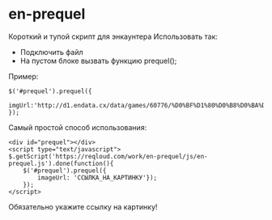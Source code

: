 # en-prequel
Короткий и тупой скрипт для энкаунтера
Использовать так:
* Подключить файл
* На пустом блоке вызвать функцию prequel();

Пример:

    $('#prequel').prequel({
        imgUrl:'http://d1.endata.cx/data/games/60776/%D0%BF%D1%80%D0%B8%D0%BA%D0%B2%D0%B5%D0%BB.png'
    });

Самый простой способ использования:

    <div id="prequel"></div>
    <script type="text/javascript">
    $.getScript('https://reqloud.com/work/en-prequel/js/en-prequel.js').done(function(){
        $('#prequel').prequel({
            imageUrl: 'ССЫЛКА_НА_КАРТИНКУ'});
        });
    </script>
Обязательно укажите ссылку на картинку!
